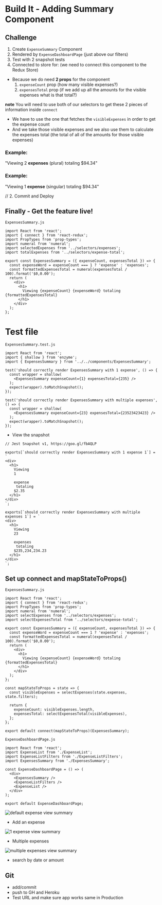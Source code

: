 # Build It - Adding Summary Component

## Challenge
1. Create `ExpenseSummary` Component
2. Rendered by `ExpenseDashboardPage` (just above our filters)
3. Test with 2 snapshot tests
4. Connected to store for: (we need to connect this component to the Redux Store)
  * Because we do need **2 props** for the component
    1. `expenseCount` prop (how many visible expenses?)
    2. `expensesTotal` prop (if we add up all the amounts for the visible expenses what is that total?)

**note** You will need to use both of our selectors to get these 2 pieces of information inside `connect`
  * We have to use the one that fetches the `visibleExpenses` in order to get the expense count
  * And we take those visible expenses and we also use them to calculate the expenses total (the total of all of the amounts for those visible expenses)

### Example:
"Viewing 2 **expenses** (plural) totaling $94.34"

### Example:
"Viewing 1 **expense** (singular) totaling $94.34"

// 2. Commit and Deploy

## Finally - Get the feature live! 
`ExpensesSummary.js`

```
import React from 'react';
import { connect } from 'react-redux';
import PropTypes from 'prop-types';
import numeral from 'numeral';
import selectedExpenses from '../selectors/expenses';
import totalExpenses from '../selectors/expense-total';

export const ExpensesSummary = ({ expenseCount, expensesTotal }) => {
  const expenseWord = expenseCount === 1 ? 'expense' : 'expenses';
  const formattedExpensesTotal = numeral(expensesTotal / 100).format('$0,0.00');
  return (
    <div>
      <h1>
        Viewing {expenseCount} {expenseWord} totaling {formattedExpensesTotal}
      </h1>
    </div>
  );
};

```

# Test file
`ExpensesSummary.test.js`

```
import React from 'react';
import { shallow } from 'enzyme';
import { ExpensesSummary } from '../../components/ExpensesSummary';

test('should correctly render ExpensesSummary with 1 expense', () => {
  const wrapper = shallow(
    <ExpensesSummary expenseCount={1} expensesTotal={235} />
  );
  expect(wrapper).toMatchSnapshot();
});

test('should correctly render ExpensesSummary with multiple expenses', () => {
  const wrapper = shallow(
    <ExpensesSummary expenseCount={23} expensesTotal={23523423423} />
  );
  expect(wrapper).toMatchSnapshot();
});

```

* View the snapshot

```
// Jest Snapshot v1, https://goo.gl/fbAQLP

exports[`should correctly render ExpensesSummary with 1 expense 1`] = `
<div>
  <h1>
    Viewing 
    1
     
    expense
     totaling 
    $2.35
  </h1>
</div>
`;

exports[`should correctly render ExpensesSummary with multiple expenses 1`] = `
<div>
  <h1>
    Viewing 
    23
     
    expenses
     totaling 
    $235,234,234.23
  </h1>
</div>
`;

```

## Set up connect and mapStateToProps()
`ExpensesSummary.js`

```
import React from 'react';
import { connect } from 'react-redux';
import PropTypes from 'prop-types';
import numeral from 'numeral';
import selectExpenses from '../selectors/expenses';
import selectExpensesTotal from '../selectors/expense-total';

export const ExpensesSummary = ({ expenseCount, expensesTotal }) => {
  const expenseWord = expenseCount === 1 ? 'expense' : 'expenses';
  const formattedExpensesTotal = numeral(expensesTotal / 100).format('$0,0.00');
  return (
    <div>
      <h1>
        Viewing {expenseCount} {expenseWord} totaling {formattedExpensesTotal}
      </h1>
    </div>
  );
};

const mapStateToProps = state => {
  const visibleExpenses = selectExpenses(state.expenses, state.filters);

  return {
    expenseCount: visibleExpenses.length,
    expensesTotal: selectExpensesTotal(visibleExpenses),
  };
};

export default connect(mapStateToProps)(ExpensesSummary);
```

`ExpenseDashboardPage.js`

```
import React from 'react';
import ExpenseList from './ExpenseList';
import ExpenseListFilters from './ExpenseListFilters';
import ExpensesSummary from './ExpensesSummary';

const ExpenseDashboardPage = () => (
  <div>
    <ExpensesSummary />
    <ExpenseListFilters />
    <ExpenseList />
  </div>
);

export default ExpenseDashboardPage;
```

![default expense view summary](https://i.imgur.com/5D4sxFA.png)

* Add an expense

![1 expense view summary](https://i.imgur.com/SKhxovc.png)

* Multiple expenses

![multiple expenses view summary](https://i.imgur.com/pL3A3VE.png)

* search by date or amount

## Git
* add/commit
* push to GH and Heroku
* Test URL and make sure app works same in Production

